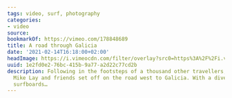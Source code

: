 ```yaml
---
tags: video, surf, photography
categories:
- video
source:
bookmarkOf: https://vimeo.com/178848689
title: A road through Galicia
date: '2021-02-14T16:18:00+02:00'
headImage: https://i.vimeocdn.com/filter/overlay?src0=https%3A%2F%2Fi.vimeocdn.com%2Fvideo%2F895361962-83d3497038b826f61fe5d7dbaa259db428d2ee4cfa7dba7a6e73dd6e464e2e73-d_1280x720&src1=https%3A%2F%2Ff.vimeocdn.com%2Fimages_v6%2Fshare%2Fplay_icon_overlay.png
uuid: 1e2fd0e2-76bc-415b-9a77-a2d22c77cd2b
description: Following in the footsteps of a thousand other travellers, Reef teamrider
  Mike Lay and friends set off on the road west to Galicia. With a diverse range of
  surfboards…
---
```

